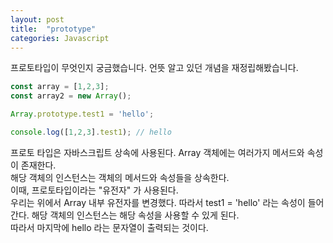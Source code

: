 ```yaml
---
layout: post
title:  "prototype"
categories: Javascript
---
```

프로토타입이 무엇인지 궁금했습니다. 언뜻 알고 있던 개념을 재정립해봤습니다.

```javascript
const array = [1,2,3];
const array2 = new Array();

Array.prototype.test1 = 'hello';

console.log([1,2,3].test1); // hello
```

프로토 타입은 자바스크립트 상속에 사용된다. Array 객체에는 여러가지 메서드와 속성이 존재한다.  
해당 객체의 인스턴스는 객체의 메서드와 속성들을 상속한다.  
이때, 프로토타입이라는 "유전자" 가 사용된다.  
우리는 위에서 Array 내부 유전자를 변경했다. 따라서 test1 = 'hello' 라는 속성이 들어간다.
해당 객체의 인스턴스는 해당 속성을 사용할 수 있게 된다.  
따라서 마지막에 hello 라는 문자열이 출력되는 것이다.
